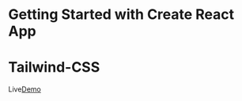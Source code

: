 # Getting Started with Create React App
# Tailwind-CSS









 Live[Demo](https://tailwind-css-randam-page.netlify.app/)
